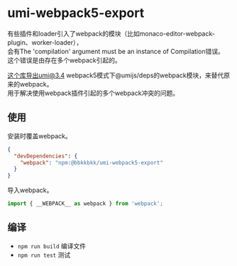 # umi-webpack5-export

有些插件和loader引入了webpack的模块（比如monaco-editor-webpack-plugin、worker-loader），   
会有The 'compilation' argument must be an instance of Compilation错误。   
这个错误是由存在多个webpack引起的。

这个库导出umi@3.4 webpack5模式下@umijs/deps的webpack模块，来替代原来的webpack。   
用于解决使用webpack插件引起的多个webpack冲突的问题。

## 使用

安装时覆盖webpack。

```json
{
  "devDependencies": {
    "webpack": "npm:@bbkkbkk/umi-webpack5-export"
  }
}
```

导入webpack。

```javascript
import { __WEBPACK__ as webpack } from 'webpack';
```

## 编译

* `npm run build` 编译文件
* `npm run test` 测试
